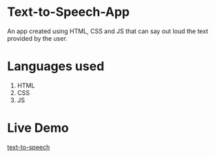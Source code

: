 # Text-to-Speech-App
An app created using HTML, CSS and JS that can say out loud the text provided by the user.

# Languages used
1. HTML
2. CSS
3. JS

# Live Demo
[text-to-speech](https://ashimstha.github.io/Text-to-Speech-App/)
